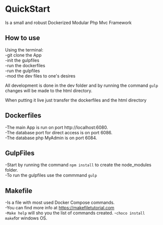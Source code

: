 # QuickStart

Is a small and robust Dockerized Modular Php Mvc Framework

## How to use

Using the terminal:  
-git clone the App  
-init the gulpfiles  
-run the dockerfiles  
-run the gulpfiles  
-mod the dev files to one's desires

All development is done in the dev folder and by running the command `gulp`
changes will be made to the html directory.

When putting it live just transfer the dockerfiles and the html directory

## Dockerfiles

-The main App is run on port http://localhost:6080.  
-The database port for direct access is on port 6086.  
-The database php MyAdmin is on port 6084.

## GulpFiles

-Start by running the command `npm install` to create the node_modules folder.  
-To run the gulpfiles use the commmand `gulp`

## Makefile

-Is a file with most used Docker Compose commands.  
-You can find more info at https://makefiletutorial.com  
-`Make help` will sho you the list of commands created. -`choco install make`for windows OS.
